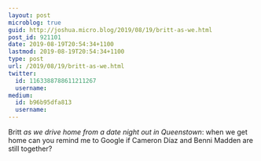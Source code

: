 ```yaml
---
layout: post
microblog: true
guid: http://joshua.micro.blog/2019/08/19/britt-as-we.html
post_id: 921101
date: 2019-08-19T20:54:34+1100
lastmod: 2019-08-19T20:54:34+1100
type: post
url: /2019/08/19/britt-as-we.html
twitter:
  id: 1163388788611211267
  username: 
medium:
  id: b96b95dfa813
  username: 
---
```

Britt *as we drive home from a date night out in Queenstown*: when we get home can you remind me to Google if Cameron Díaz and Benni Madden are still together?
